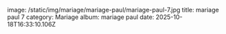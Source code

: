image: /static/img/mariage/mariage-paul/mariage-paul-7.jpg
title: mariage paul 7
category: Mariage
album: mariage paul
date: 2025-10-18T16:33:10.106Z